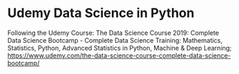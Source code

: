 # Udemy Data Science in Python
Following the Udemy Course: The Data Science Course 2019: Complete Data Science Bootcamp - Complete Data Science Training: Mathematics, Statistics, Python, Advanced Statistics in Python, Machine &amp; Deep Learning; https://www.udemy.com/the-data-science-course-complete-data-science-bootcamp/
